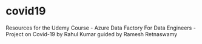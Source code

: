 # covid19
Resources for the Udemy Course - Azure Data Factory For Data Engineers - Project on Covid-19 by Rahul Kumar guided by Ramesh Retnaswamy
